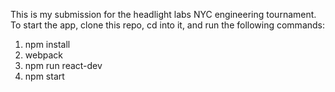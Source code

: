 This is my submission for the headlight labs NYC engineering tournament. To start the app, clone this repo, cd into it, and run the following commands:
1. npm install
2. webpack
3. npm run react-dev
4. npm start